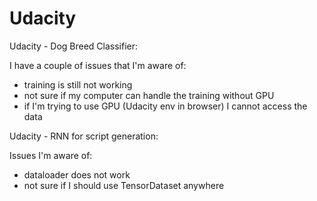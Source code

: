 # Udacity
Udacity - Dog Breed Classifier:

I have a couple of issues that I'm aware of:
- training is still not working
- not sure if my computer can handle the training without GPU
- if I'm trying to use GPU (Udacity env in browser) I cannot access the data


Udacity - RNN for script generation:

Issues I'm aware of:
- dataloader does not work
- not sure if I should use TensorDataset anywhere
